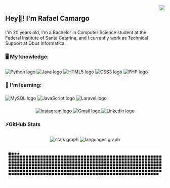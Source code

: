 <img align="right" height="160" src="http://www.lalocadelosgatos.com/wp-content/uploads/2010/10/gato-tecladoo.gif"  />

###

<h2 align="left">Hey👋! I'm Rafael Camargo</h2>

###

<p align="left">I'm 20 years old, I'm a Bachelor in Computer Science student at the Federal Institute of Santa Catarina, and I currently work as Technical Support at Obus Informatica.</p>

###

<h3 align="left"></h3>

###

<h3 align="left">🖥️ My knowledge:</h3>

###

<div align="left">
  <img src="https://cdn.jsdelivr.net/gh/devicons/devicon/icons/python/python-original.svg" height="35" width="55" alt="Python logo"/>
  <img src="https://cdn.jsdelivr.net/gh/devicons/devicon/icons/java/java-original.svg" height="35" width="55" alt="Java logo"/>
  <img src="https://cdn.jsdelivr.net/gh/devicons/devicon/icons/html5/html5-original.svg" height="35" width="55" alt="HTML5 logo"/>
  <img src="https://cdn.jsdelivr.net/gh/devicons/devicon/icons/css3/css3-original.svg" height="35" width="55" alt="CSS3 logo"/>
  <img src="https://cdn.jsdelivr.net/gh/devicons/devicon/icons/php/php-plain.svg" height="35" width="55" alt="PHP logo"/>
</div>

###

<h3 align="left">📖 I'm learning:</h3>

###

<div align="left">
  <img src="https://cdn.jsdelivr.net/gh/devicons/devicon/icons/mysql/mysql-original.svg" height="35" width="55" alt="MySQL logo"/>
  <img src="https://cdn.jsdelivr.net/gh/devicons/devicon/icons/javascript/javascript-original.svg" height="35" width="55" alt="JavaScript logo"/>
  <img src="https://cdn.jsdelivr.net/gh/devicons/devicon/icons/laravel/laravel-plain.svg" height="35" width="55" alt="Laravel logo"/>
</div>

###

<div align="center">
  <a href="https://www.instagram.com/rafandoo/" target="_blank">
    <img src="https://img.shields.io/static/v1?message=Instagram&logo=instagram&label=&color=E4405F&logoColor=white&labelColor=&style=for-the-badge" height="35" alt="Instagram logo"/>
  </a>
  <a href="mailto:rafaelcamargo.inf@gmail.com" target="_blank">
    <img src="https://img.shields.io/static/v1?message=Gmail&logo=gmail&label=&color=D14836&logoColor=white&labelColor=&style=for-the-badge" height="35" alt="Gmail logo"/>
  </a>
  <a href="https://www.linkedin.com/in/rafael-jos%C3%A9-camargo-bekhauser-801630186/" target="_blank">
    <img src="https://img.shields.io/static/v1?message=LinkedIn&logo=linkedin&label=&color=0077B5&logoColor=white&labelColor=&style=for-the-badge" height="35" alt="Linkedin logo"/>
  </a>
</div>

###

<h3 align="left">⚡GitHub Stats</h3>

###

<div align="center">
  <img src="https://github-readme-stats.vercel.app/api?hide_title=false&hide_rank=false&show_icons=true&include_all_commits=true&count_private=true&disable_animations=false&theme=aura_dark&locale=en&hide_border=false&username=rafandoo" height="150" alt="stats graph"/>
  <img src="https://github-readme-stats.vercel.app/api/top-langs?locale=en&hide_title=false&layout=compact&card_width=320&langs_count=6&theme=aura_dark&hide_border=false&username=rafandoo" height="150" alt="languages graph"/>
</div>

###

![Snake animation](https://github.com/rafandoo/rafandoo/blob/output/github-contribution-grid-snake.svg)

###

